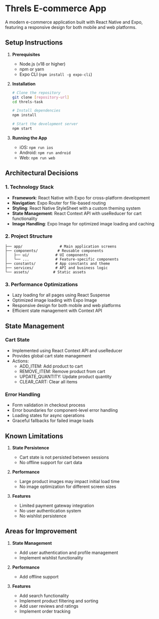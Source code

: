 # Threls E-commerce App

A modern e-commerce application built with React Native and Expo, featuring a responsive design for both mobile and web platforms.

## Setup Instructions

1. **Prerequisites**
   - Node.js (v18 or higher)
   - npm or yarn
   - Expo CLI (`npm install -g expo-cli`)

2. **Installation**
   ```bash
   # Clone the repository
   git clone [repository-url]
   cd threls-task

   # Install dependencies
   npm install

   # Start the development server
   npm start
   ```

3. **Running the App**
   - iOS: `npm run ios`
   - Android: `npm run android`
   - Web: `npm run web`

## Architectural Decisions

### 1. Technology Stack
- **Framework**: React Native with Expo for cross-platform development
- **Navigation**: Expo Router for file-based routing
- **Styling**: React Native StyleSheet with a custom theming system
- **State Management**: React Context API with useReducer for cart functionality
- **Image Handling**: Expo Image for optimized image loading and caching

### 2. Project Structure
```
├── app/                 # Main application screens
├── components/         # Reusable components
│   ├── ui/            # UI components
│   └── ...            # Feature-specific components
├── constants/         # App constants and theme
├── services/          # API and business logic
└── assets/           # Static assets
```

### 3. Performance Optimizations
- Lazy loading for all pages using React Suspense
- Optimized image loading with Expo Image
- Responsive design for both mobile and web platforms
- Efficient state management with Context API

## State Management

### Cart State
- Implemented using React Context API and useReducer
- Provides global cart state management
- Actions:
  - ADD_ITEM: Add product to cart
  - REMOVE_ITEM: Remove product from cart
  - UPDATE_QUANTITY: Update product quantity
  - CLEAR_CART: Clear all items

### Error Handling
- Form validation in checkout process
- Error boundaries for component-level error handling
- Loading states for async operations
- Graceful fallbacks for failed image loads

## Known Limitations

1. **State Persistence**
   - Cart state is not persisted between sessions
   - No offline support for cart data

2. **Performance**
   - Large product images may impact initial load time
   - No image optimization for different screen sizes

3. **Features**
   - Limited payment gateway integration
   - No user authentication system
   - No wishlist persistence

## Areas for Improvement

1. **State Management**
   - Add user authentication and profile management
   - Implement wishlist functionality

2. **Performance**
   - Add offline support

3. **Features**
   - Add search functionality
   - Implement product filtering and sorting
   - Add user reviews and ratings
   - Implement order tracking

